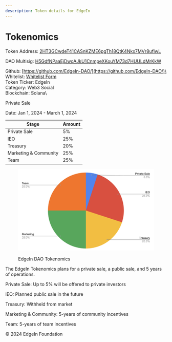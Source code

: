 ```yaml
---
description: Token details for EdgeIn
---
```


# Tokenomics

Token Address:     [2HT3GCwdeT41CASnKZME6pgTh18QtK4Nkx7MVr8ufiwL](https://explorer.solana.com/address/2HT3GCwdeT41CASnKZME6pgTh18QtK4Nkx7MVr8ufiwL)

DAO Multisig:        [H5GdfNPaaEjDwoAJkU1CnmpeXKouYM73d7HUULdMrKkW](https://explorer.solana.com/address/H5GdfNPaaEjDwoAJkU1CnmpeXKouYM73d7HUULdMrKkW)

Github:                   [https://github.com/EdgeIn-DAO/](https://github.com/EdgeIn-DAO/)\
Whitelist:               [Whitelist Form](https://co11.co/8FSo7)\
Token Ticker:                          EdgeIn\
Category:                                Web3 Social\
Blockchain:                             Solana\


Private Sale&#x20;

Date: Jan 1, 2024 - March 1, 2024&#x20;



| Stage                 | Amount |
| --------------------- | ------ |
| Private Sale          | 5%     |
| IEO                   | 25%    |
| Treasury              | 20%    |
| Marketing & Community | 25%    |
| Team                  | 25%    |



<figure><img src=".gitbook/assets/tokenomics2024.png" alt="" width="563"><figcaption><p>EdgeIn DAO Tokenomics</p></figcaption></figure>

The EdgeIn Tokenomics plans for a private sale, a public sale, and 5 years of operations.

Private Sale:  Up to 5% will be offered to private investors

IEO:  Planned public sale in the future

Treasury:  Withheld from market

Marketing & Community:  5-years of community incentives

Team: 5-years of team incentives







© 2024 EdgeIn Foundation
